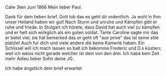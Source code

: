  Calw 3ten Juni 1866
Mein lieber Paul.

Dank für dein lieben brief. Gott lob das es geht dir ordentlich. Ja wohl in Ihm unser Heiland haben wir gut! Nach Sturm und unruhe und Kämpfen gibt er ruhe und friede. In Stutgart ich hörete, dass David hat auch viel zu kämpfen und er helt sich wirkglich als ein guten soldat. Tante Caroline sagte mir das er betet viel, sie hat bemerked das er geht oft "aux prive" das ist seine stile platzle! Auch fur dich und viele andere die keine Kamerle haben. Ein Schlissel will ich mach lassen so balt ich bekomme Frederic und D.s küstien; weil ich weiss nicht gerade welcher ist dein von den drei. Ich habe kein Zeit mehr Adieu lieber Sohn
 deine JG.

Ich habe ängstlich dein brief erwartet

